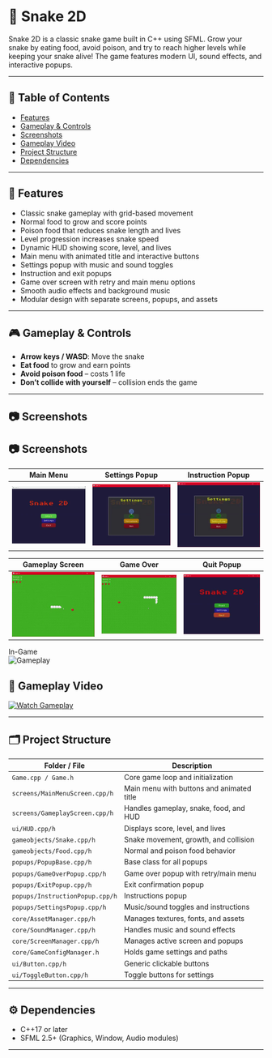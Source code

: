 # 🐍 Snake 2D

Snake 2D is a classic snake game built in C++ using SFML. Grow your snake by eating food, avoid poison, and try to reach higher levels while keeping your snake alive! The game features modern UI, sound effects, and interactive popups.

---

## 📌 Table of Contents

- [Features](#-features)
- [Gameplay & Controls](#-gameplay--controls)
- [Screenshots](#-screenshots)
- [Gameplay Video](#-gameplay-video)
- [Project Structure](#-project-structure)
- [Dependencies](#-dependencies)

---

## 🌟 Features

- Classic snake gameplay with grid-based movement
- Normal food to grow and score points
- Poison food that reduces snake length and lives
- Level progression increases snake speed
- Dynamic HUD showing score, level, and lives
- Main menu with animated title and interactive buttons
- Settings popup with music and sound toggles
- Instruction and exit popups
- Game over screen with retry and main menu options
- Smooth audio effects and background music
- Modular design with separate screens, popups, and assets

---

## 🎮 Gameplay & Controls

- **Arrow keys / WASD**: Move the snake
- **Eat food** to grow and earn points
- **Avoid poison food** – costs 1 life
- **Don’t collide with yourself** – collision ends the game

---

## 📷 Screenshots

## 📷 Screenshots

| Main Menu | Settings Popup | Instruction Popup |
|-----------|----------------|-------------------|
| ![Main Menu](Screenshots/mainmenu.gif) | ![Settings Popup](Screenshots/settingspopup.gif) | ![Instruction Popup](Screenshots/instructionpopup.gif) |


| Gameplay Screen | Game Over | Quit Popup |
|-----------|----------------|-------------------|
| ![Gameplay Screen](Screenshots/gameplay.gif) | ![Game Over](Screenshots/gameover.gif) | ![Quit Popup](Screenshots/exitpopup.gif) |



In-Game  
![Gameplay](gameplay.png)

## 🎥 Gameplay Video
 
[![Watch Gameplay](menuscreen.jpg)](https://www.canva.com/design/DAGyBZLI4aI/d-MvizY8fI2MwR2sZ2sIYg/edit?utm_content=DAGyBZLI4aI&utm_campaign=designshare&utm_medium=link2&utm_source=sharebutton)


---

## 🗂 Project Structure

| Folder / File                     | Description                                                   |
|----------------------------------|---------------------------------------------------------------|
| `Game.cpp / Game.h`               | Core game loop and initialization                             |
| `screens/MainMenuScreen.cpp/h`    | Main menu with buttons and animated title                     |
| `screens/GameplayScreen.cpp/h`    | Handles gameplay, snake, food, and HUD                        |
| `ui/HUD.cpp/h`                     | Displays score, level, and lives                               |
| `gameobjects/Snake.cpp/h`          | Snake movement, growth, and collision                         |
| `gameobjects/Food.cpp/h`           | Normal and poison food behavior                                |
| `popups/PopupBase.cpp/h`           | Base class for all popups                                      |
| `popups/GameOverPopup.cpp/h`       | Game over popup with retry/main menu                           |
| `popups/ExitPopup.cpp/h`           | Exit confirmation popup                                        |
| `popups/InstructionPopup.cpp/h`    | Instructions popup                                            |
| `popups/SettingsPopup.cpp/h`       | Music/sound toggles and instructions                           |
| `core/AssetManager.cpp/h`          | Manages textures, fonts, and assets                            |
| `core/SoundManager.cpp/h`          | Handles music and sound effects                                 |
| `core/ScreenManager.cpp/h`         | Manages active screen and popups                                |
| `core/GameConfigManager.h`         | Holds game settings and paths                                   |
| `ui/Button.cpp/h`                  | Generic clickable buttons                                       |
| `ui/ToggleButton.cpp/h`            | Toggle buttons for settings                                     |

---

## ⚙ Dependencies

- C++17 or later
- SFML 2.5+ (Graphics, Window, Audio modules)

---
